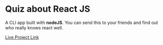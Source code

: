 # Quiz about React JS

A CLI app built with **nodeJS**. You can send this to your friends and find out who really knows react well.

[Live Project Link](https://replit.com/@UnnatiShah07/React-Js-Quiz-App#index.js)